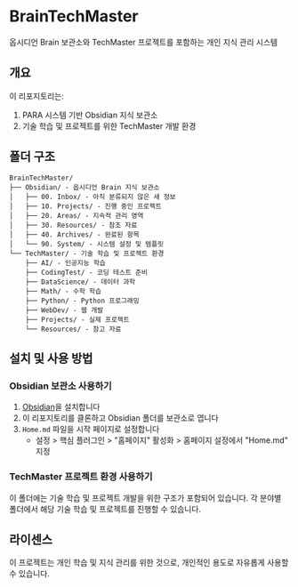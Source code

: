 # BrainTechMaster

옵시디언 Brain 보관소와 TechMaster 프로젝트를 포함하는 개인 지식 관리 시스템

## 개요

이 리포지토리는:
1. PARA 시스템 기반 Obsidian 지식 보관소
2. 기술 학습 및 프로젝트를 위한 TechMaster 개발 환경

## 폴더 구조

```
BrainTechMaster/
├── Obsidian/ - 옵시디언 Brain 지식 보관소
│   ├── 00. Inbox/ - 아직 분류되지 않은 새 정보
│   ├── 10. Projects/ - 진행 중인 프로젝트
│   ├── 20. Areas/ - 지속적 관리 영역
│   ├── 30. Resources/ - 참조 자료
│   ├── 40. Archives/ - 완료된 항목
│   └── 90. System/ - 시스템 설정 및 템플릿
└── TechMaster/ - 기술 학습 및 프로젝트 환경
    ├── AI/ - 인공지능 학습
    ├── CodingTest/ - 코딩 테스트 준비
    ├── DataScience/ - 데이터 과학
    ├── Math/ - 수학 학습
    ├── Python/ - Python 프로그래밍
    ├── WebDev/ - 웹 개발
    ├── Projects/ - 실제 프로젝트
    └── Resources/ - 참고 자료
```

## 설치 및 사용 방법

### Obsidian 보관소 사용하기

1. [Obsidian](https://obsidian.md)을 설치합니다
2. 이 리포지토리를 클론하고 Obsidian 폴더를 보관소로 엽니다
3. `Home.md` 파일을 시작 페이지로 설정합니다
   - 설정 > 핵심 플러그인 > "홈페이지" 활성화 > 홈페이지 설정에서 "Home.md" 지정

### TechMaster 프로젝트 환경 사용하기

이 폴더에는 기술 학습 및 프로젝트 개발을 위한 구조가 포함되어 있습니다.
각 분야별 폴더에서 해당 기술 학습 및 프로젝트를 진행할 수 있습니다.

## 라이센스

이 프로젝트는 개인 학습 및 지식 관리를 위한 것으로, 개인적인 용도로 자유롭게 사용할 수 있습니다.